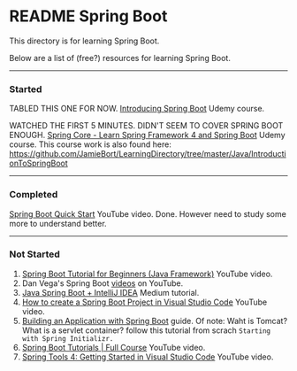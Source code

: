 # README Spring Boot

This directory is for learning Spring Boot.

Below are a list of (free?) resources for learning Spring Boot.

---
### Started
TABLED THIS ONE FOR NOW. [Introducing Spring Boot](https://www.udemy.com/course/spring-boot-getting-started/learn/lecture/4538362#overview) Udemy course.

WATCHED THE FIRST 5 MINUTES. DIDN'T SEEM TO COVER SPRING BOOT ENOUGH. [Spring Core - Learn Spring Framework 4 and Spring Boot](https://www.udemy.com/cart/subscribe/course/724502/) Udemy course. This course work is also found here: https://github.com/JamieBort/LearningDirectory/tree/master/Java/IntroductionToSpringBoot

---
### Completed
[Spring Boot Quick Start](https://www.youtube.com/playlist?list=PLqq-6Pq4lTTbx8p2oCgcAQGQyqN8XeA1x) YouTube video. Done. However need to study some more to understand better.

---
### Not Started
1. [Spring Boot Tutorial for Beginners (Java Framework)](https://www.youtube.com/watch?v=vtPkZShrvXQ) YouTube video.
2. Dan Vega's Spring Boot [videos](https://www.youtube.com/channel/UCc98QQw1D-y38wg6mO3w4MQ) on YouTube.
3. [Java Spring Boot + IntelliJ IDEA](https://medium.com/danielpadua/java-spring-boot-intellij-idea-b919b0097a0) Medium tutorial.
4. [How to create a Spring Boot Project in Visual Studio Code](https://www.youtube.com/watch?v=5mpHejytgFE) YouTube video.
5. [Building an Application with Spring Boot](https://spring.io/guides/gs/spring-boot/) guide. Of note: Waht is Tomcat? What is a servlet container? follow this tutorial from scrach `Starting with Spring Initializr.`
6. [Spring Boot Tutorials | Full Course](https://www.youtube.com/watch?v=35EQXmHKZYs) YouTube video.
7. [Spring Tools 4: Getting Started in Visual Studio Code](https://www.youtube.com/watch?v=epDPEphSYSI) YouTube video.